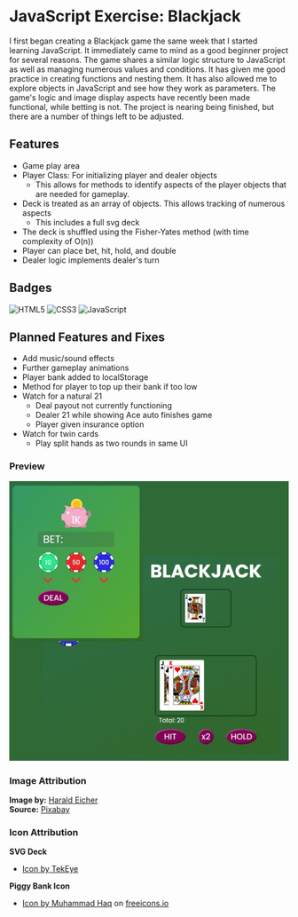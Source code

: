 
# JavaScript Exercise: Blackjack
I first began creating a Blackjack game the same week that I started learning JavaScript. It immediately came to mind as a good beginner project for several reasons. The game shares a similar logic structure to JavaScript as well as managing numerous values and conditions. It has given me good practice in creating functions and nesting them. It has also allowed me to explore objects in JavaScript and see how they work as parameters. The game's logic and image display aspects have recently been made functional, while betting is not. The project is nearing being finished, but there are a number of things left to be adjusted. 


## Features
- Game play area
- Player Class: For initializing player and dealer objects
	- This allows for methods to identify aspects of the player objects that are needed for gameplay.
-	Deck is treated as an array of objects. This allows tracking of numerous aspects
	- This includes a full svg deck
- The deck is shuffled using the Fisher-Yates method (with time complexity of O(n))
- Player can place bet, hit, hold, and double
- Dealer logic implements dealer's turn

## Badges
![HTML5](https://img.shields.io/badge/html5-%23E34F26.svg?style=for-the-badge&logo=html5&logoColor=white)
![CSS3](https://img.shields.io/badge/css3-%231572B6.svg?style=for-the-badge&logo=css3&logoColor=white)
![JavaScript](https://shields.io/badge/JavaScript-F7DF1E?logo=JavaScript&logoColor=000&style=flat-square)
## Planned Features and Fixes 
- Add music/sound effects  
- Further gameplay animations 
- Player bank added to localStorage
- Method for player to top up their bank if too low
- Watch for a natural 21 
  - Deal payout not currently functioning 
  - Dealer 21 while showing Ace auto finishes game 
  - Player given insurance option 
- Watch for twin cards 
  - Play split hands as two rounds in same UI 

### Preview 
![Website Preview](./src/img/scrnshot-preview.jpg)
### Image Attribution

**Image by:** [Harald Eicher](https://pixabay.com/users/teacherbingo-18391860/?utm_source=link-attribution&utm_medium=referral&utm_campaign=image&utm_content=7155166)  
**Source:** [Pixabay](https://pixabay.com//?utm_source=link-attribution&utm_medium=referral&utm_campaign=image&utm_content=7155166)  

### Icon Attribution
**SVG Deck**  
- [Icon by TekEye](https://tekeye.uk/playing_cards/svg-playing-cards#google_vignette)

**Piggy Bank Icon**  
- [Icon by Muhammad Haq](https://freeicons.io/business-collection-icon/piggy-bank-icon-22292) on [freeicons.io](https://freeicons.io)

